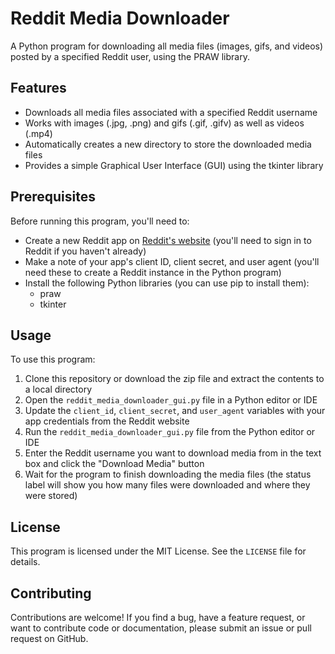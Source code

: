 # Reddit Media Downloader

A Python program for downloading all media files (images, gifs, and videos) posted by a specified Reddit user, using the PRAW library.

## Features

- Downloads all media files associated with a specified Reddit username
- Works with images (.jpg, .png) and gifs (.gif, .gifv) as well as videos (.mp4)
- Automatically creates a new directory to store the downloaded media files
- Provides a simple Graphical User Interface (GUI) using the tkinter library

## Prerequisites

Before running this program, you'll need to:

- Create a new Reddit app on [Reddit's website](https://www.reddit.com/prefs/apps) (you'll need to sign in to Reddit if you haven't already)
- Make a note of your app's client ID, client secret, and user agent (you'll need these to create a Reddit instance in the Python program)
- Install the following Python libraries (you can use pip to install them):
  - praw
  - tkinter
  
## Usage

To use this program:

1. Clone this repository or download the zip file and extract the contents to a local directory
2. Open the `reddit_media_downloader_gui.py` file in a Python editor or IDE
3. Update the `client_id`, `client_secret`, and `user_agent` variables with your app credentials from the Reddit website
4. Run the `reddit_media_downloader_gui.py` file from the Python editor or IDE
5. Enter the Reddit username you want to download media from in the text box and click the "Download Media" button
6. Wait for the program to finish downloading the media files (the status label will show you how many files were downloaded and where they were stored)

## License

This program is licensed under the MIT License. See the `LICENSE` file for details.

## Contributing

Contributions are welcome! If you find a bug, have a feature request, or want to contribute code or documentation, please submit an issue or pull request on GitHub.

